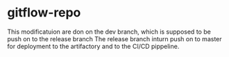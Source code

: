 # gitflow-repo
This modificatuion are don on the dev branch, which is supposed to be push on to the release branch
The release branch inturn push on to master for deployment to the artifactory and to the CI/CD pippeline.